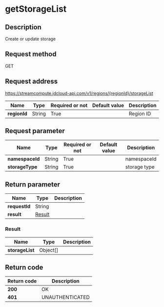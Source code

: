 # getStorageList


## Description
Create or update storage

## Request method
GET

## Request address
https://streamcompute.jdcloud-api.com/v1/regions/{regionId}/storageList

|Name|Type|Required or not|Default value|Description|
|---|---|---|---|---|
|**regionId**|String|True||Region ID|

## Request parameter
|Name|Type|Required or not|Default value|Description|
|---|---|---|---|---|
|**namespaceId**|String|True||namespaceId|
|**storageType**|String|True||storage type|


## Return parameter
|Name|Type|Description|
|---|---|---|
|**requestId**|String||
|**result**|[Result](##Result)||


### <a name="Result">Result</a>
|Name|Type|Description|
|---|---|---|
|**storageList**|Object[]||

## Return code
|Return code|Description|
|---|---|
|**200**|OK|
|**401**|UNAUTHENTICATED|
